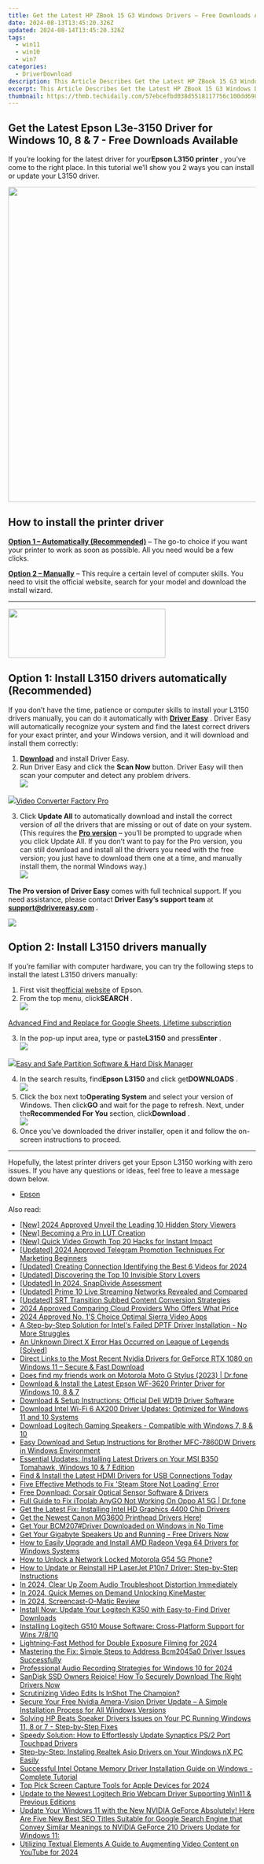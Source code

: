 ```yaml
---
title: Get the Latest HP ZBook 15 G3 Windows Drivers – Free Downloads Available Now!
date: 2024-08-13T13:45:20.326Z
updated: 2024-08-14T13:45:20.326Z
tags:
  - win11
  - win10
  - win7
categories:
  - DriverDownload
description: This Article Describes Get the Latest HP ZBook 15 G3 Windows Drivers – Free Downloads Available Now!
excerpt: This Article Describes Get the Latest HP ZBook 15 G3 Windows Drivers – Free Downloads Available Now!
thumbnail: https://thmb.techidaily.com/57ebcefbd038d5518117756c100dd6989f85e0e6cff4615a7e12084a4473983a.jpg
---
```


## Get the Latest Epson L3e-3150 Driver for Windows 10, 8 & 7 - Free Downloads Available

If you’re looking for the latest driver for your**Epson L3150 printer** , you’ve come to the right place. In this tutorial we’ll show you 2 ways you can install or update your L3150 driver.

<!-- affiliate ads begin -->
<a href="https://ephamedtechinc.pxf.io/c/5597632/2097467/26400?prodsku=B700" target="_top" id="2097467"><img src="//a.impactradius-go.com/display-ad/26400-2097467" border="0" alt="" width="640" height="640"/></a><img height="0" width="0" src="https://imp.pxf.io/i/5597632/2097467/26400" style="position:absolute;visibility:hidden;" border="0" />
<!-- affiliate ads end -->
## How to install the printer driver

**[Option 1 – Automatically (Recommended)](https://www.drivereasy.com/knowledge/epson-l3150-driver-download-update-windows-10-8-7/#option1)**  – The go-to choice if you want your printer to work as soon as possible. All you need would be a few clicks.

[**Option 2 – Manually**](https://tools.techidaily.com/drivereasy/download/) – This require a certain level of computer skills. You need to visit the official website, search for your model and download the install wizard.

---

<!-- affiliate ads begin -->
<a href="https://proteahair.pxf.io/c/5597632/1983634/23621" target="_top" id="1983634"><img src="//a.impactradius-go.com/display-ad/23621-1983634" border="0" alt="" width="320" height="100"/></a><img height="0" width="0" src="https://imp.pxf.io/i/5597632/1983634/23621" style="position:absolute;visibility:hidden;" border="0" />
<!-- affiliate ads end -->
## Option 1: Install L3150 drivers automatically (Recommended)

 If you don’t have the time, patience or computer skills to install your L3150 drivers manually, you can do it automatically with **[Driver Easy](https://tools.techidaily.com/drivereasy/download/)**  . Driver Easy will automatically recognize your system and find the latest correct drivers for your exact printer, and your Windows version, and it will download and install them correctly:

1. **[Download](https://tools.techidaily.com/drivereasy/download/)**  and install Driver Easy.
2. Run Driver Easy and click the **Scan Now** button. Driver Easy will then scan your computer and detect any problem drivers.  
![](https://images.drivereasy.com/wp-content/uploads/2020/08/Scan-now.jpg)
<!-- affiliate ads begin -->
<a href="https://secure.2checkout.com/order/checkout.php?PRODS=4537547&QTY=1&AFFILIATE=108875&CART=1"><img src="https://secure.avangate.com/images/merchant/4b0a0290ad7df100b77e86839989a75e/products/vcfpro.png" border="0">Video Converter Factory Pro</a>
<!-- affiliate ads end -->
3. Click **Update All** to automatically download and install the correct version of _all_ the drivers that are missing or out of date on your system.  
 (This requires the **[Pro version](https://tools.techidaily.com/drivereasy/download/)**  – you’ll be prompted to upgrade when you click Update All. If you don’t want to pay for the Pro version, you can still download and install all the drivers you need with the free version; you just have to download them one at a time, and manually install them, the normal Windows way.)  
![](https://images.drivereasy.com/wp-content/uploads/2020/12/de-update-l3150.jpg)

**The Pro version of Driver Easy** comes with full technical support. If you need assistance, please contact **Driver Easy’s support team** at **[support@drivereasy.com](https://tools.techidaily.com/drivereasy/download/) .**

<!-- affiliate ads begin -->
<a href="https://shop.copernic.com/order/checkout.php?PRODS=41033095&QTY=1&AFFILIATE=108875&CART=1"><img src="https://secure.2checkout.com/images/merchant/8d30aa96e72440759f74bd2306c1fa3d/Copernic-2023-Affiliate-728x90-Advanced-3YR.png" border="0"></a>
<!-- affiliate ads end -->
## Option 2: Install L3150 drivers manually

 If you’re familiar with computer hardware, you can try the following steps to install the latest L3150 drivers manually:

1. First visit the[official website](https://epson.com.jm/) of Epson.
2. From the top menu, click**SEARCH** .  
![](https://images.drivereasy.com/wp-content/uploads/2020/12/epson-l3110-driver-manually-1.jpg)
<!-- affiliate ads begin -->
<a href="https://secure.2checkout.com/order/checkout.php?PRODS=4729642&QTY=1&AFFILIATE=108875&CART=1">Advanced Find and Replace for Google Sheets, Lifetime subscription</a>
<!-- affiliate ads end -->
3. In the pop-up input area, type or paste**L3150** and press**Enter** .  
![](https://images.drivereasy.com/wp-content/uploads/2020/12/epson-l3150-driver-manually-2.jpg)
<!-- affiliate ads begin -->
<a href="https://secure.2checkout.com/order/checkout.php?PRODS=22741618&QTY=1&AFFILIATE=108875&CART=1"><img src="https://www.diskpart.com/resource/images/index/dp-index-img-banner-people@2x.png" border="0">Easy and Safe Partition Software & Hard Disk Manager</a>
<!-- affiliate ads end -->
4. In the search results, find**Epson L3150** and click get**DOWNLOADS** .  
![](https://images.drivereasy.com/wp-content/uploads/2020/12/epson-l3150-driver-manually-3.jpg)
5. Click the box next to**Operating System** and select your version of Windows. Then click**GO** and wait for the page to refresh. Next, under the**Recommended For You** section, click**Download** .  
![](https://images.drivereasy.com/wp-content/uploads/2020/12/epson-l3150-driver-manually-4.jpg)
6. Once you’ve downloaded the driver installer, open it and follow the on-screen instructions to proceed.

---

 Hopefully, the latest printer drivers get your Epson L3150 working with zero issues. If you have any questions or ideas, feel free to leave a message down below.

* [Epson](https://tools.techidaily.com/drivereasy/download/)

<ins class="adsbygoogle"
     style="display:block"
     data-ad-format="autorelaxed"
     data-ad-client="ca-pub-7571918770474297"
     data-ad-slot="1223367746"></ins>



<ins class="adsbygoogle"
     style="display:block"
     data-ad-client="ca-pub-7571918770474297"
     data-ad-slot="8358498916"
     data-ad-format="auto"
     data-full-width-responsive="true"></ins>

<span class="atpl-alsoreadstyle">Also read:</span>
<div><ul>
<li><a href="https://instagram-video-recordings.techidaily.com/new-2024-approved-unveil-the-leading-10-hidden-story-viewers/"><u>[New] 2024 Approved  Unveil the Leading 10 Hidden Story Viewers</u></a></li>
<li><a href="https://article-tips.techidaily.com/new-becoming-a-pro-in-lut-creation/"><u>[New] Becoming a Pro in LUT Creation</u></a></li>
<li><a href="https://youtube-stream.techidaily.com/new-quick-video-growth-top-20-hacks-for-instant-impact/"><u>[New] Quick Video Growth  Top 20 Hacks for Instant Impact</u></a></li>
<li><a href="https://article-helps.techidaily.com/updated-2024-approved-telegram-promotion-techniques-for-marketing-beginners/"><u>[Updated] 2024 Approved  Telegram Promotion Techniques  For Marketing Beginners</u></a></li>
<li><a href="https://fox-http.techidaily.com/updated-creating-connection-identifying-the-best-6-videos-for-2024/"><u>[Updated] Creating Connection  Identifying the Best 6 Videos for 2024</u></a></li>
<li><a href="https://instagram-clips.techidaily.com/updated-discovering-the-top-10-invisible-story-lovers/"><u>[Updated] Discovering the Top 10 Invisible Story Lovers</u></a></li>
<li><a href="https://desktop-recording.techidaily.com/updated-in-2024-snapdivide-assessment/"><u>[Updated] In 2024, SnapDivide Assessment</u></a></li>
<li><a href="https://extra-support.techidaily.com/updated-prime-10-live-streaming-networks-revealed-and-compared/"><u>[Updated] Prime 10 Live Streaming Networks Revealed and Compared</u></a></li>
<li><a href="https://extra-approaches.techidaily.com/updated-srt-transition-subbed-content-conversion-strategies/"><u>[Updated] SRT Transition  Subbed Content Conversion Strategies</u></a></li>
<li><a href="https://extra-resources.techidaily.com/2024-approved-comparing-cloud-providers-who-offers-what-price/"><u>2024 Approved  Comparing Cloud Providers  Who Offers What Price</u></a></li>
<li><a href="https://extra-support.techidaily.com/2024-approved-no-1s-choice-optimal-sierra-video-apps/"><u>2024 Approved  No. 1'S Choice  Optimal Sierra Video Apps</u></a></li>
<li><a href="https://win-dash.techidaily.com/a-step-by-step-solution-for-intels-failed-dptf-driver-installation-no-more-struggles/"><u>A Step-by-Step Solution for Intel's Failed DPTF Driver Installation - No More Struggles</u></a></li>
<li><a href="https://graphic-issues.techidaily.com/an-unknown-direct-x-error-has-occurred-on-league-of-legends-solved/"><u>An Unknown Direct X Error Has Occurred on League of Legends [Solved]</u></a></li>
<li><a href="https://win-dash.techidaily.com/direct-links-to-the-most-recent-nvidia-drivers-for-geforce-rtx-1080-on-windows-11-secure-and-fast-download/"><u>Direct Links to the Most Recent Nvidia Drivers for GeForce RTX 1080 on Windows 11 – Secure & Fast Download</u></a></li>
<li><a href="https://location-social.techidaily.com/does-find-my-friends-work-on-motorola-moto-g-stylus-2023-drfone-by-drfone-virtual-android/"><u>Does find my friends work on Motorola Moto G Stylus (2023) | Dr.fone</u></a></li>
<li><a href="https://win-dash.techidaily.com/download-and-install-the-latest-epson-wf-3620-printer-driver-for-windows-10-8-and-7/"><u>Download & Install the Latest Epson WF-3620 Printer Driver for Windows 10, 8 & 7</u></a></li>
<li><a href="https://win-dash.techidaily.com/download-and-setup-instructions-official-dell-wd19-driver-software/"><u>Download & Setup Instructions: Official Dell WD19 Driver Software</u></a></li>
<li><a href="https://win-dash.techidaily.com/download-intel-wi-fi-6-ax200-driver-updates-optimized-for-windows-11-and-10-systems/"><u>Download Intel Wi-Fi 6 AX200 Driver Updates: Optimized for Windows 11 and 10 Systems</u></a></li>
<li><a href="https://win-dash.techidaily.com/download-logitech-gaming-speakers-compatible-with-windows-7-8-and-10/"><u>Download Logitech Gaming Speakers - Compatible with Windows 7, 8 & 10</u></a></li>
<li><a href="https://win-dash.techidaily.com/easy-download-and-setup-instructions-for-brother-mfc-7860dw-drivers-in-windows-environment/"><u>Easy Download and Setup Instructions for Brother MFC-7860DW Drivers in Windows Environment</u></a></li>
<li><a href="https://win-dash.techidaily.com/essential-updates-installing-latest-drivers-on-your-msi-b350-tomahawk-windows-10-and-7-edition/"><u>Essential Updates: Installing Latest Drivers on Your MSI B350 Tomahawk, Windows 10 & 7 Edition</u></a></li>
<li><a href="https://win-dash.techidaily.com/find-and-install-the-latest-hdmi-drivers-for-usb-connections-today/"><u>Find & Install the Latest HDMI Drivers for USB Connections Today</u></a></li>
<li><a href="https://win-howtos.techidaily.com/five-effective-methods-to-fix-steam-store-not-loading-error/"><u>Five Effective Methods to Fix 'Steam Store Not Loading' Error</u></a></li>
<li><a href="https://win-dash.techidaily.com/free-download-corsair-optical-sensor-software-and-drivers/"><u>Free Download: Corsair Optical Sensor Software & Drivers</u></a></li>
<li><a href="https://fake-location.techidaily.com/full-guide-to-fix-itoolab-anygo-not-working-on-oppo-a1-5g-drfone-by-drfone-virtual-android/"><u>Full Guide to Fix iToolab AnyGO Not Working On Oppo A1 5G | Dr.fone</u></a></li>
<li><a href="https://win-dash.techidaily.com/get-the-latest-fix-installing-intel-hd-graphics-4400-chip-drivers/"><u>Get the Latest Fix: Installing Intel HD Graphics 4400 Chip Drivers</u></a></li>
<li><a href="https://win-dash.techidaily.com/get-the-newest-canon-mg3600-printhead-drivers-here/"><u>Get the Newest Canon MG3600 Printhead Drivers Here!</u></a></li>
<li><a href="https://win-dash.techidaily.com/1722963759037-get-your-bcm207driver-downloaded-on-windows-in-no-time/"><u>Get Your BCM207#Driver Downloaded on Windows in No Time</u></a></li>
<li><a href="https://win-dash.techidaily.com/1722959237227-get-your-gigabyte-speakers-up-and-running-free-drivers-now/"><u>Get Your Gigabyte Speakers Up and Running - Free Drivers Now</u></a></li>
<li><a href="https://win-dash.techidaily.com/how-to-easily-upgrade-and-install-amd-radeon-vega-64-drivers-for-windows-systems/"><u>How to Easily Upgrade and Install AMD Radeon Vega 64 Drivers for Windows Systems</u></a></li>
<li><a href="https://android-unlock.techidaily.com/how-to-unlock-a-network-locked-motorola-g54-5g-phone-by-drfone-android/"><u>How to Unlock a Network Locked Motorola G54 5G Phone?</u></a></li>
<li><a href="https://win-dash.techidaily.com/how-to-update-or-reinstall-hp-laserjet-p10n7-driver-step-by-step-instructions/"><u>How to Update or Reinstall HP LaserJet P10n7 Driver: Step-by-Step Instructions</u></a></li>
<li><a href="https://extra-resources.techidaily.com/in-2024-clear-up-zoom-audio-troubleshoot-distortion-immediately/"><u>In 2024, Clear Up Zoom Audio  Troubleshoot Distortion Immediately</u></a></li>
<li><a href="https://extra-skills.techidaily.com/in-2024-quick-memes-on-demand-unlocking-kinemaster/"><u>In 2024, Quick Memes on Demand  Unlocking KineMaster</u></a></li>
<li><a href="https://visual-screen-recording.techidaily.com/in-2024-screencast-o-matic-review/"><u>In 2024, Screencast-O-Matic Review</u></a></li>
<li><a href="https://win-dash.techidaily.com/install-now-update-your-logitech-k350-with-easy-to-find-driver-downloads/"><u>Install Now: Update Your Logitech K350 with Easy-to-Find Driver Downloads</u></a></li>
<li><a href="https://win-dash.techidaily.com/installing-logitech-g510-mouse-software-cross-platform-support-for-wins-7810/"><u>Installing Logitech G510 Mouse Software: Cross-Platform Support for Wins 7/8/10</u></a></li>
<li><a href="https://youtube-stream.techidaily.com/lightning-fast-method-for-double-exposure-filming-for-2024/"><u>Lightning-Fast Method for Double Exposure Filming for 2024</u></a></li>
<li><a href="https://win-dash.techidaily.com/mastering-the-fix-simple-steps-to-address-bcm2045a0-driver-issues-successfully/"><u>Mastering the Fix: Simple Steps to Address Bcm2045a0 Driver Issues Successfully</u></a></li>
<li><a href="https://extra-skills.techidaily.com/professional-audio-recording-strategies-for-windows-10-for-2024/"><u>Professional Audio Recording Strategies for Windows 10 for 2024</u></a></li>
<li><a href="https://win-dash.techidaily.com/1722974180859-sandisk-ssd-owners-rejoice-how-to-securely-download-the-right-drivers-now/"><u>SanDisk SSD Owners Rejoice! How To Securely Download The Right Drivers Now</u></a></li>
<li><a href="https://extra-lessons.techidaily.com/scrutinizing-video-edits-is-inshot-the-champion/"><u>Scrutinizing Video Edits  Is InShot The Champion?</u></a></li>
<li><a href="https://win-dash.techidaily.com/1722976578355-secure-your-free-nvidia-amera-vision-driver-update-a-simple-installation-process-for-all-windows-versions/"><u>Secure Your Free Nvidia Amera-Vision Driver Update – A Simple Installation Process for All Windows Versions</u></a></li>
<li><a href="https://win-dash.techidaily.com/solving-hp-beats-speaker-drivers-issues-on-your-pc-running-windows-11-8-or-7-step-by-step-fixes/"><u>Solving HP Beats Speaker Drivers Issues on Your PC Running Windows 11, 8 or 7 - Step-by-Step Fixes</u></a></li>
<li><a href="https://win-dash.techidaily.com/speedy-solution-how-to-effortlessly-update-synaptics-ps2-port-touchpad-drivers/"><u>Speedy Solution: How to Effortlessly Update Synaptics PS/2 Port Touchpad Drivers</u></a></li>
<li><a href="https://win-dash.techidaily.com/step-by-step-instaling-realtek-asio-drivers-on-your-windows-nx-pc-easily/"><u>Step-by-Step: Instaling Realtek Asio Drivers on Your Windows nX PC Easily</u></a></li>
<li><a href="https://win-dash.techidaily.com/successful-intel-optane-memory-driver-installation-guide-on-windows-complete-tutorial/"><u>Successful Intel Optane Memory Driver Installation Guide on Windows - Complete Tutorial</u></a></li>
<li><a href="https://screen-capture.techidaily.com/top-pick-screen-capture-tools-for-apple-devices-for-2024/"><u>Top Pick  Screen Capture Tools for Apple Devices for 2024</u></a></li>
<li><a href="https://win-dash.techidaily.com/update-to-the-newest-logitech-brio-webcam-driver-supporting-win11-and-previous-editions/"><u>Update to the Newest Logitech Brio Webcam Driver Supporting Win11 & Previous Editions</u></a></li>
<li><a href="https://win-dash.techidaily.com/update-your-windows-11-with-the-new-nvidia-geforce-absolutely-here-are-five-new-best-seo-titles-suitable-for-google-search-engine-that-convey-similar-meanin19/"><u>Update Your Windows 11 with the New NVIDIA GeForce Absolutely! Here Are Five New Best SEO Titles Suitable for Google Search Engine that Convey Similar Meanings to NVIDIA GeForce 210 Drivers Update for Windows 11:</u></a></li>
<li><a href="https://facebook-video-share.techidaily.com/utilizing-textual-elements-a-guide-to-augmenting-video-content-on-youtube-for-2024/"><u>Utilizing Textual Elements  A Guide to Augmenting Video Content on YouTube for 2024</u></a></li>
</ul></div>
